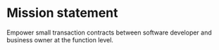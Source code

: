 # Mission statement
Empower small transaction contracts between software developer and business owner at the function level.

